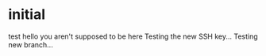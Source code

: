 # initial
test
hello you aren't supposed to be here
Testing the new SSH key...
Testing new branch...
